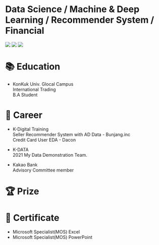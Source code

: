 # Data Science / Machine & Deep Learning / Recommender System / Financial

<img src="https://img.shields.io/badge/Python-0769AD?style=flat&logo=Python&logoColor=white"/> <img src="https://img.shields.io/badge/JupyterLab-E34F26?style=flat&logo=Sass&logoColor=white"/> <img src="https://img.shields.io/badge/GoogleColab-F9AB00?style=flat&logo=GoogleColab&logoColor=white"/> 


# 📚 Education
- KonKuk Univ. Glocal Campus  
International Trading  
B.A Student

# 💼 Career
- K-Digital Training  
Seller Recommender System with AD Data - Bunjang.inc  
Credit Card User EDA - Dacon
  
- K-DATA  
2021 My Data Demonstration Team. 
  
- Kakao Bank    
Advisory Committee member




# 🏆 Prize



# 📃 Certificate
- Microsoft Specialist(MOS) Excel
- Microsoft Specialist(MOS) PowerPoint



<!--
**seonwoo-github/seonwoo-github** is a ✨ _special_ ✨ repository because its `README.md` (this file) appears on your GitHub profile.

Here are some ideas to get you started:

- 🔭 I’m currently working on ...
- 🌱 I’m currently learning ...
- 👯 I’m looking to collaborate on ...
- 🤔 I’m looking for help with ...
- 💬 Ask me about ...
- 📫 How to reach me: ...
- 😄 Pronouns: ...
- ⚡ Fun fact: ...
-->
